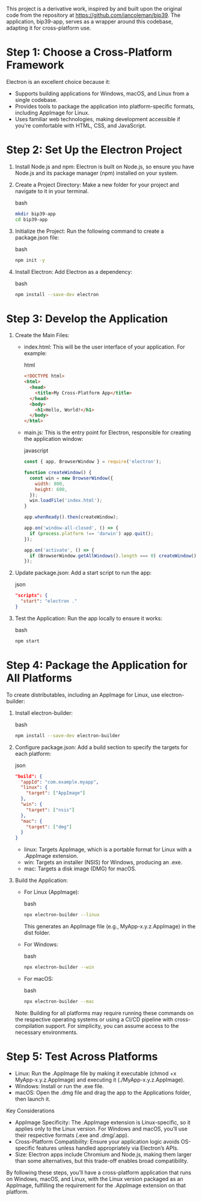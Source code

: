 This project is a derivative work, inspired by and built upon the original code from the repository at https://github.com/iancoleman/bip39. The application, bip39-app, serves as a wrapper around this codebase, adapting it for cross-platform use.



# Step 1: Choose a Cross-Platform Framework

Electron is an excellent choice because it:

- Supports building applications for Windows, macOS, and Linux from a single codebase.
- Provides tools to package the application into platform-specific formats, including AppImage for Linux.
- Uses familiar web technologies, making development accessible if you're comfortable with HTML, CSS, and JavaScript.

# Step 2: Set Up the Electron Project

1. Install Node.js and npm: Electron is built on Node.js, so ensure you have Node.js and its package manager (npm) installed on your system.

2. Create a Project Directory: Make a new folder for your project and navigate to it in your terminal.

   bash

   ```bash
   mkdir bip39-app
   cd bip39-app
   ```

3. Initialize the Project: Run the following command to create a package.json file:

   bash

   ```bash
   npm init -y
   ```

4. Install Electron: Add Electron as a dependency:

   bash

   ```bash
   npm install --save-dev electron
   ```

# Step 3: Develop the Application

1. Create the Main Files:

   - index.html: This will be the user interface of your application. For example:

     html

     ```html
     <!DOCTYPE html>
     <html>
       <head>
         <title>My Cross-Platform App</title>
       </head>
       <body>
         <h1>Hello, World!</h1>
       </body>
     </html>
     ```

   - main.js: This is the entry point for Electron, responsible for creating the application window:

     javascript

     ```javascript
     const { app, BrowserWindow } = require('electron');
     
     function createWindow() {
       const win = new BrowserWindow({
         width: 800,
         height: 600,
       });
       win.loadFile('index.html');
     }
     
     app.whenReady().then(createWindow);
     
     app.on('window-all-closed', () => {
       if (process.platform !== 'darwin') app.quit();
     });
     
     app.on('activate', () => {
       if (BrowserWindow.getAllWindows().length === 0) createWindow();
     });
     ```

2. Update package.json: Add a start script to run the app:

   json

   ```json
   "scripts": {
     "start": "electron ."
   }
   ```

3. Test the Application: Run the app locally to ensure it works:

   bash

   ```bash
   npm start
   ```

# Step 4: Package the Application for All Platforms

To create distributables, including an AppImage for Linux, use electron-builder:

1. Install electron-builder:

   bash

   ```bash
   npm install --save-dev electron-builder
   ```

2. Configure package.json: Add a build section to specify the targets for each platform:

   json

   ```json
   "build": {
     "appId": "com.example.myapp",
     "linux": {
       "target": ["AppImage"]
     },
     "win": {
       "target": ["nsis"]
     },
     "mac": {
       "target": ["dmg"]
     }
   }
   ```

   - linux: Targets AppImage, which is a portable format for Linux with a .AppImage extension.
   - win: Targets an installer (NSIS) for Windows, producing an .exe.
   - mac: Targets a disk image (DMG) for macOS.

3. Build the Application:

   - For Linux (AppImage):

     bash

     ```bash
     npx electron-builder --linux
     ```

     This generates an AppImage file (e.g., MyApp-x.y.z.AppImage) in the dist folder.

   - For Windows:

     bash

     ```bash
     npx electron-builder --win
     ```

   - For macOS:

     bash

     ```bash
     npx electron-builder --mac
     ```

   Note: Building for all platforms may require running these commands on the respective operating systems or using a CI/CD pipeline with cross-compilation support. For simplicity, you can assume access to the necessary environments.

# Step 5: Test Across Platforms

- Linux: Run the .AppImage file by making it executable (chmod +x MyApp-x.y.z.AppImage) and executing it (./MyApp-x.y.z.AppImage).
- Windows: Install or run the .exe file.
- macOS: Open the .dmg file and drag the app to the Applications folder, then launch it.

Key Considerations

- AppImage Specificity: The .AppImage extension is Linux-specific, so it applies only to the Linux version. For Windows and macOS, you’ll use their respective formats (.exe and .dmg/.app).
- Cross-Platform Compatibility: Ensure your application logic avoids OS-specific features unless handled appropriately via Electron’s APIs.
- Size: Electron apps include Chromium and Node.js, making them larger than some alternatives, but this trade-off enables broad compatibility.

By following these steps, you’ll have a cross-platform application that runs on Windows, macOS, and Linux, with the Linux version packaged as an AppImage, fulfilling the requirement for the .AppImage extension on that platform.